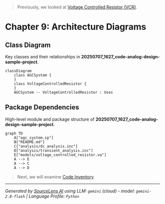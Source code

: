 > Previously, we looked at [Voltage Controlled Resistor (VCR)](08_voltage-controlled-resistor-vcr.md).

# Chapter 9: Architecture Diagrams
## Class Diagram
Key classes and their relationships in **20250707_1627_code-analog-design-sample-project**.
```mermaid
classDiagram
    class AGCSystem {
    }
    class VoltageControlledResistor {
    }
    AGCSystem -- VoltageControlledResistor : Uses
```
## Package Dependencies
High-level module and package structure of **20250707_1627_code-analog-design-sample-project**.
```mermaid
graph TD
    A["agc_system.sp"]
    B["README.md"]
    C["analysis/dc_analysis.inc"]
    D["analysis/transient_analysis.inc"]
    E["models/voltage_controlled_resistor.va"]
    A --> E
    A --> C
    A --> D
```

> Next, we will examine [Code Inventory](10_code_inventory.md).


---

*Generated by [SourceLens AI](https://github.com/openXFlow/sourceLensAI) using LLM: `gemini` (cloud) - model: `gemini-2.0-flash` | Language Profile: `Python`*